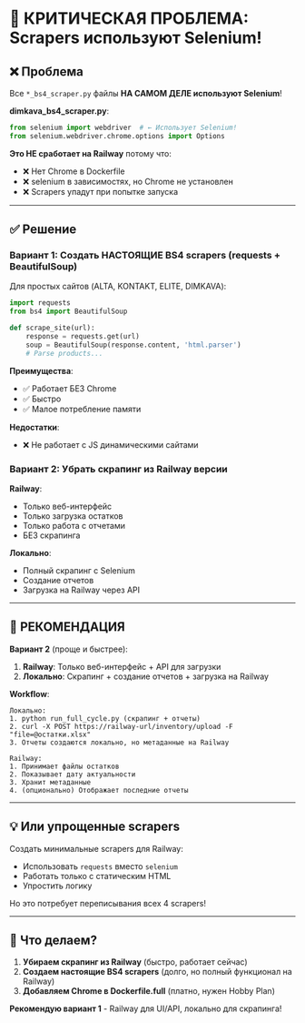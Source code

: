 # 🚨 КРИТИЧЕСКАЯ ПРОБЛЕМА: Scrapers используют Selenium!

## ❌ Проблема

Все `*_bs4_scraper.py` файлы **НА САМОМ ДЕЛЕ используют Selenium**!

**dimkava_bs4_scraper.py**:
```python
from selenium import webdriver  # ← Использует Selenium!
from selenium.webdriver.chrome.options import Options
```

**Это НЕ сработает на Railway** потому что:
- ❌ Нет Chrome в Dockerfile
- ❌ selenium в зависимостях, но Chrome не установлен
- ❌ Scrapers упадут при попытке запуска

---

## ✅ Решение

### Вариант 1: Создать НАСТОЯЩИЕ BS4 scrapers (requests + BeautifulSoup)

Для простых сайтов (ALTA, KONTAKT, ELITE, DIMKAVA):

```python
import requests
from bs4 import BeautifulSoup

def scrape_site(url):
    response = requests.get(url)
    soup = BeautifulSoup(response.content, 'html.parser')
    # Parse products...
```

**Преимущества**:
- ✅ Работает БЕЗ Chrome
- ✅ Быстро
- ✅ Малое потребление памяти

**Недостатки**:
- ❌ Не работает с JS динамическими сайтами

### Вариант 2: Убрать скрапинг из Railway версии

**Railway**:
- Только веб-интерфейс
- Только загрузка остатков
- Только работа с отчетами
- БЕЗ скрапинга

**Локально**:
- Полный скрапинг с Selenium
- Создание отчетов
- Загрузка на Railway через API

---

## 🎯 РЕКОМЕНДАЦИЯ

**Вариант 2** (проще и быстрее):

1. **Railway**: Только веб-интерфейс + API для загрузки
2. **Локально**: Скрапинг + создание отчетов + загрузка на Railway

**Workflow**:
```
Локально:
1. python run_full_cycle.py (скрапинг + отчеты)
2. curl -X POST https://railway-url/inventory/upload -F "file=@остатки.xlsx"
3. Отчеты создаются локально, но метаданные на Railway

Railway:
1. Принимает файлы остатков
2. Показывает дату актуальности
3. Хранит метаданные
4. (опционально) Отображает последние отчеты
```

---

## 💡 Или упрощенные scrapers

Создать минимальные scrapers для Railway:
- Использовать `requests` вместо `selenium`
- Работать только с статическим HTML
- Упростить логику

Но это потребует переписывания всех 4 scrapers!

---

## 🎯 Что делаем?

1. **Убираем скрапинг из Railway** (быстро, работает сейчас)
2. **Создаем настоящие BS4 scrapers** (долго, но полный функционал на Railway)
3. **Добавляем Chrome в Dockerfile.full** (платно, нужен Hobby Plan)

**Рекомендую вариант 1** - Railway для UI/API, локально для скрапинга!

